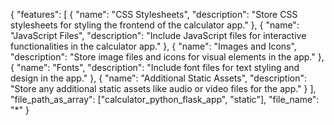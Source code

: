 {
    "features": [
        {
            "name": "CSS Stylesheets",
            "description": "Store CSS stylesheets for styling the frontend of the calculator app."
        },
        {
            "name": "JavaScript Files",
            "description": "Include JavaScript files for interactive functionalities in the calculator app."
        },
        {
            "name": "Images and Icons",
            "description": "Store image files and icons for visual elements in the app."
        },
        {
            "name": "Fonts",
            "description": "Include font files for text styling and design in the app."
        },
        {
            "name": "Additional Static Assets",
            "description": "Store any additional static assets like audio or video files for the app."
        }
    ],
    "file_path_as_array": ["calculator_python_flask_app", "static"],
    "file_name": "*"
}